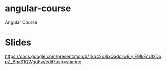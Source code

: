 # angular-course
Angular Course

# Slides
https://docs.google.com/presentation/d/1Sq42o8ixQadorw9_yiF9IkEnUIzDopZ_BhaS1QWgqFw/edit?usp=sharing
